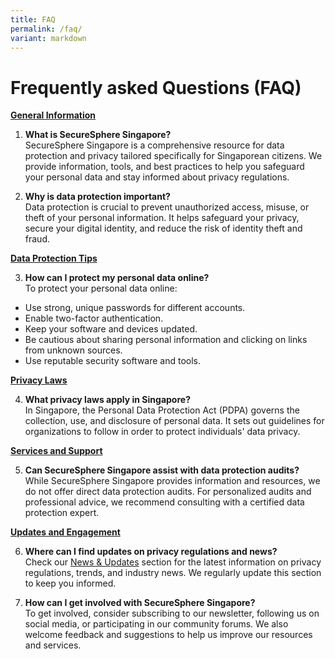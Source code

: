 ```yaml
---
title: FAQ
permalink: /faq/
variant: markdown
---
```

# Frequently asked Questions (FAQ)

**<u>General Information</u>**

1.  **What is SecureSphere Singapore?**
<br>SecureSphere Singapore is a comprehensive resource for data protection and privacy tailored specifically for Singaporean citizens. We provide information, tools, and best practices to help you safeguard your personal data and stay informed about privacy regulations.

2. **Why is data protection important?**
<br>Data protection is crucial to prevent unauthorized access, misuse, or theft of your personal information. It helps safeguard your privacy, secure your digital identity, and reduce the risk of identity theft and fraud.

**<u>Data Protection Tips</u>**

3.   **How can I protect my personal data online?**
<br> To protect your personal data online:
* Use strong, unique passwords for different accounts.
* Enable two-factor authentication.
* Keep your software and devices updated.
* Be cautious about sharing personal information and clicking on links from unknown sources.
* Use reputable security software and tools.

**<u>Privacy Laws</u>**

4. **What privacy laws apply in Singapore?**
<br>In Singapore, the Personal Data Protection Act (PDPA) governs the collection, use, and disclosure of personal data. It sets out guidelines for organizations to follow in order to protect individuals' data privacy.

**<u>Services and Support</u>**

5. **Can SecureSphere Singapore assist with data protection audits?**
<br>While SecureSphere Singapore provides information and resources, we do not offer direct data protection audits. For personalized audits and professional advice, we recommend consulting with a certified data protection expert.

**<u>Updates and Engagement</u>**

6.  **Where can I find updates on privacy regulations and news?**  
Check our [News &amp; Updates](/news-and-updates) section for the latest information on privacy regulations, trends, and industry news. We regularly update this section to keep you informed.
    
7.  **How can I get involved with SecureSphere Singapore?**  
To get involved, consider subscribing to our newsletter, following us on social media, or participating in our community forums. We also welcome feedback and suggestions to help us improve our resources and services.